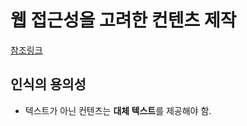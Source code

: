 # 웹 접근성을 고려한 컨텐츠 제작
[참조링크](https://biew.co.kr/entry/웹-접근성을-고려한-콘텐츠-제작-기법-20)
## 인식의 용의성
* 텍스트가 아닌 컨텐츠는 **대체 텍스트**를 제공해야 함.